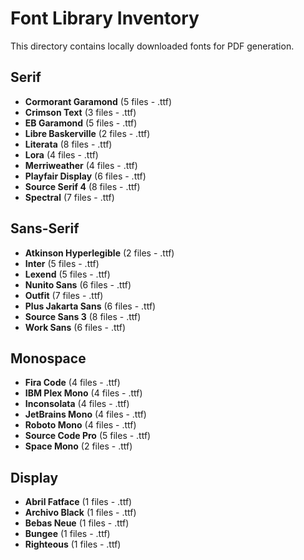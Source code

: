 # Font Library Inventory

This directory contains locally downloaded fonts for PDF generation.

## Serif

- **Cormorant Garamond** (5 files - .ttf)
- **Crimson Text** (3 files - .ttf)
- **EB Garamond** (5 files - .ttf)
- **Libre Baskerville** (2 files - .ttf)
- **Literata** (8 files - .ttf)
- **Lora** (4 files - .ttf)
- **Merriweather** (4 files - .ttf)
- **Playfair Display** (6 files - .ttf)
- **Source Serif 4** (8 files - .ttf)
- **Spectral** (7 files - .ttf)

## Sans-Serif

- **Atkinson Hyperlegible** (2 files - .ttf)
- **Inter** (5 files - .ttf)
- **Lexend** (5 files - .ttf)
- **Nunito Sans** (6 files - .ttf)
- **Outfit** (7 files - .ttf)
- **Plus Jakarta Sans** (6 files - .ttf)
- **Source Sans 3** (8 files - .ttf)
- **Work Sans** (6 files - .ttf)

## Monospace

- **Fira Code** (4 files - .ttf)
- **IBM Plex Mono** (4 files - .ttf)
- **Inconsolata** (4 files - .ttf)
- **JetBrains Mono** (4 files - .ttf)
- **Roboto Mono** (4 files - .ttf)
- **Source Code Pro** (5 files - .ttf)
- **Space Mono** (2 files - .ttf)

## Display

- **Abril Fatface** (1 files - .ttf)
- **Archivo Black** (1 files - .ttf)
- **Bebas Neue** (1 files - .ttf)
- **Bungee** (1 files - .ttf)
- **Righteous** (1 files - .ttf)

